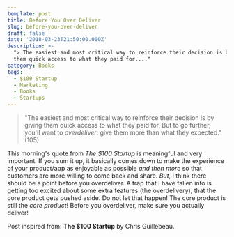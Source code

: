 ```yaml
---
template: post
title: Before You Over Deliver
slug: before-you-over-deliver
draft: false
date: '2018-03-23T21:50:00.000Z'
description: >-
  "> The easiest and most critical way to reinforce their decision is by giving
  them quick access to what they paid for...."
category: Books
tags:
  - $100 Startup
  - Marketing
  - Books
  - Startups
---
```


> "The easiest and most critical way to reinforce their decision is by giving them quick access to what they paid for. But to go further, you'll want to *overdeliver*: give them more than what they expected." (105)

This morning's quote from *The $100 Startup* is meaningful and very important. If you sum it up, it basically comes down to make the experience of your product/app as enjoyable as possible *and then more* so that customers are more willing to come back and share. *But*, I think there should be a point before you overdeliver. A trap that I have fallen into is getting too excited about some extra features (the overdelivery), that the core product gets pushed aside. Do not let that happen! The core product is still the *core product*! Before you overdeliver, make sure you actually deliver!

Post inspired from: **The $100 Startup** by Chris Guillebeau.
